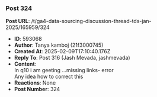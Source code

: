 ### Post 324
**Post URL**: /t/ga4-data-sourcing-discussion-thread-tds-jan-2025/165959/324
- **ID**: 593068
- **Author**: Tanya kamboj (21f3000745)
- **Created At**: 2025-02-09T17:10:40.176Z
- **Reply To**: Post 316 (Jash Mevada, jashmevada)
- **Content**:  
  In q10 i am geeting …missing links- error<br>
Any idea how to correct this
- **Reactions**: None
- **Post Number**: 324

